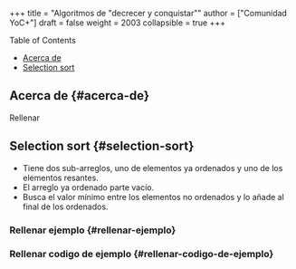 +++
title = "Algoritmos de \"decrecer y conquistar\""
author = ["Comunidad YoC+"]
draft = false
weight = 2003
collapsible = true
+++

<div class="ox-hugo-toc toc">
<div></div>

<div class="heading">Table of Contents</div>

- [Acerca de](#acerca-de)
- [Selection sort](#selection-sort)

</div>
<!--endtoc-->


## Acerca de {#acerca-de}

Rellenar


## Selection sort {#selection-sort}

-   Tiene dos sub-arreglos, uno de elementos ya ordenados y uno de los elementos resantes.
-   El arreglo ya ordenado parte vacío.
-   Busca el valor mínimo entre los elementos no ordenados y lo añade al final de los ordenados.


### Rellenar ejemplo {#rellenar-ejemplo}


### Rellenar codigo de ejemplo {#rellenar-codigo-de-ejemplo}
